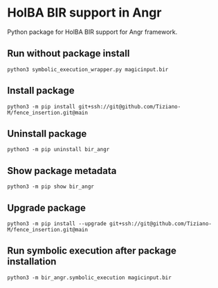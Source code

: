 # HolBA BIR support in Angr
Python package for HolBA BIR support for Angr framework.

## Run without package install
`python3 symbolic_execution_wrapper.py magicinput.bir`

## Install package
`python3 -m pip install git+ssh://git@github.com/Tiziano-M/fence_insertion.git@main`

## Uninstall package
`python3 -m pip uninstall bir_angr`

## Show package metadata
`python3 -m pip show bir_angr`

## Upgrade package
`python3 -m pip install --upgrade git+ssh://git@github.com/Tiziano-M/fence_insertion.git@main`

## Run symbolic execution after package installation
`python3 -m bir_angr.symbolic_execution magicinput.bir`
